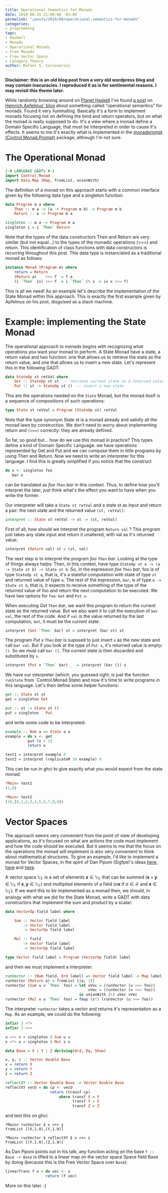 ```yaml
---
title: Operational Semantics for Monads
date: 2010-08-25 21:00:00 -03:00
permalink: "/posts/2010/08/operational-semantics-for-monads"
categories:
- programming
tags:
- Haskell
- Monads
- Operational Monads
- Free Monads
- Free Vector Space
- Category Theory
author: Rafael S. Calsaverini
---
```


**Disclaimer: this is an old blog post from a very old wordpress blog and may contain inacuracies. I reproduced it as is for sentimental reasons. I may revisit this theme later.**

While randomly browsing around on [Planet Haskell](http://planet.haskell.org/) I've found [a post](http://apfelmus.nfshost.com/articles/operational-monad.html#concatenation-and-thoughts-on-the-interface) on [Heinrich Apfelmus' blog](http://apfelmus.nfshost.com/) about something called "operational semantics" for monads. Found it very iluminating. Basically it's a form to implement monads focusing not on defining the bind and return operators, but on what the monad is really supposed to do. It's a view where a monad define a Domain Specific Language, that must be interpreted in order to cause it's effects. It seems to me it's exactly what is implemented in the [monadprompt (Control.Monad.Prompt)](http://hackage.haskell.org/packages/archive/MonadPrompt/1.0.0.2/doc/html/Control-Monad-Prompt.html) package, although I'm not sure.

# The Operational Monad

```haskell
{-# LANGUAGE GADTs #-}
import Control.Monad
import Data.Map (Map, fromList, unionWith)
```

The definition of a monad on this approach starts with a common interface given by the following data type and a singleton function:

```haskell
data Program m a where
    Then :: m a -> (a -> Program m b) -> Program m b
    Return :: a -> Program m a

singleton :: m a -> Program m a
singleton i = i `Then` Return
```

Note that the types of the data constructors Then and Return are very similar (but not equal...) to the types of the monadic operations (>>=) and return. This identification of class functions with data constructors is recurring throughout this post. This data type is instanciated as a traditional monad as follows:

```haskell
instance Monad (Program m) where
    return = Return
    (Return a)    >>= f  = f a
    (i `Then` is) >>= f  = i `Then` (\ x -> is x >>= f)
```

This is all we need! As an example let's describe the implementation of the State Monad within this approach. This is exactly the first example given by Apfelmus on his post, disguised as a stack machine.

# Example: implementing the State Monad

The operational approach to monads begins with recognizing what operations you want your monad to perform. A State Monad have a state, a return value and two function: one that allows us to retrieve the state as the return value, and one that allows us to insert a new state. Let's represent this in the following GADT:

```haskell
data StateOp st retVal where
    Get :: StateOp st st  -- retrieve current state as a returned value
    Put :: st -> StateOp st ()  -- insert a new state
```

This are the operations needed on the `State` Monad, but the monad itself is a sequence of compositions of such operations:

```haskell
type State st retVal = Program (StateOp st) retVal
```

Note that the type synonym State st is a monad already and satisfy all the monad laws by construction. We don't need to worry about implementing return and `(>>=)` correctly: they are already defined.

So far, so good but... how do we use this monad in practice? This types define a kind of Domain Specific Language: we have operations represented by Get and Put and we can compose them in little programs by using Then and Return. Now we need to write an interpreter for this language. I find this is greatly simplified if you notice that the construct

```haskell
do x <- singleton foo
   bar x
```

can be translated as _foo `Then` bar_ in this context. Thus, to define how you'll interpret the later, just think what's the effect you want to have when you write the former.

Our interpreter will take a `State st retVal` and a state st as input and return a pair: the next state and the returned value `(st, retVal)`:

```haskell
interpret :: State st retVal -> st -> (st, retVal)
```

First of all, how should we interpret the program `Return val` ? This program just takes any state input and return it unaltered, with val as it's returned value:

```haskell
interpret (Return val) st = (st, val)
```

The next step is to interpret the program _foo `Then` bar_. Looking at the type of things always helps: Then, in this context, have type `StateOp st a -> (a -> State st b) -> State st b`. So, in the expression _foo `Then` bar_, foo is of type `StateOp st a`, that is, it's a stateful computation with state of type `st` and returned value of type `a`. The rest of the expression, `bar`, is of type `a -> State st b`, that is, it expects to receive something of the type of the returned value of foo and return the next computation to be executed. We have two options for `foo`: `Get` and `Put x`.

When executing _Get `Then` bar_, we want this program to return the current state as the returned value. But we also want it to call the execution of `bar val`, the rest of the code. And if `val` is the value returned by the last computation, `Get`, it must be the current state:

```haskell
interpret (Get `Then` bar) st = interpret (bar st) st
```

The program _Put x `Then` bar_ is suposed to just insert `x` as the new state and call `bar val`. But if you look at the type of `Put x`, it's returned value is empty: `()`. So we must call `bar ()`. The current state is then discarded and substituted by `x`.

```haskell
interpret (Put x `Then` bar) _  = interpret (bar ()) x
```

We have our interpreter (which, you guessed right, is just the function `runState` from `Control.Monad.State) and now it's time to write programs in this language. Let's then define some helper functions:

```haskell
get :: State st st
get = singleton Get

put :: st -> State st ()
put = singleton . Put
```

and write some code to be interpreted:

```haskell
example :: Num a => State a a
example = do x <- get
          put (x + 1)
          return x

test1 = interpret example 0
test2 = interpret (replicateM 10 example) 0
```

This can be run in ghci to give exactly what you would expect from the state monad:

```haskell
*Main> test1
(1,0)

*Main> test2
(10,[0,1,2,3,4,5,6,7,8,9])
```

# Vector Spaces

The approach seems very convenient from the point of view of developing applications, as it's focused on what are actions the code must implement and how the code should be executed. But it seems to me that the focus on the operations the monad will implement is also very convenient to think about mathematical structures. To give an example, I'd like to implement a monad for Vector Spaces, in the spirit of Dan Piponi (Sigfpe)'s ideas [here](http://blog.sigfpe.com/2007/02/monads-for-vector-spaces-probability.html), [here](http://blog.sigfpe.com/2007/03/monads-vector-spaces-and-quantum.html) and [here](http://blog.sigfpe.com/2009/05/trace-diagrams-with-monads.html).

A vector space $\mathbb{V_F}$ is a set of elements $\mathbf{x}\in\mathbb{V_F}$ that can be summed ($\mathbf{x} + \mathbf{y} \in\mathbb{V_F}$ if $\mathbf{x},\mathbf{y} \in \mathbb{V_F}$) and multiplied elements of a field ($\alpha\mathbf{x}$ if $\alpha\in \mathcal{F}$ and $\mathbf{x}\in\mathbb{V_F}$). If we want this to be implemented as a monad then, we should, in analogy with what we did for the State Monad, write a GADT with data constructors that implement the sum and product by a scalar:

```haskell
data VectorOp field label where

    Sum :: Vector field label
        -> Vector field label
        -> VectorOp field label

    Mul :: field
        -> Vector field label
        -> VectorOp field label

type Vector field label = Program (VectorOp field) label
```

and then we must implement a interpreter:

```haskell
runVector :: (Num field, Ord label) => Vector field label -> Map label field
runVector (Return a) = fromList [(a, 1)]
runVector (Sum u v `Then` foo) = let uVec = (runVector (u >>= foo))
                                     vVec = (runVector (v >>= foo))
                                 in unionWith (+) uVec vVec
runVector (Mul x u `Then` foo) = fmap (x*) (runVector (u >>= foo))
```

The interpreter `runVector` takes a vector and returns it's representation as a `Map`. As an example, we could do the following:

```haskell
infixr 3 <*>
infixr 2 <+>

u <+> v = singleton $ Sum u v
x <*> u = singleton $ Mul x u

data Base = X | Y | Z deriving(Ord, Eq, Show)

x, y, z :: Vector Double Base
x = return X
y = return Y
z = return Z

reflectXY :: Vector Double Base -> Vector Double Base
reflectXY vecU = do cp <- vecU
                    return (transf cp)
                        where transf X = Y
                              transf Y = X
                              transf Z = Z
```

and test this on ghci:

```ghci
*Main> runVector $ x <+> y
fromList [(X,1.0),(Y,1.0)]

*Main> runVector $ reflectXY $ x <+> z
fromList [(Y,1.0),(Z,1.0)]
```

As Dan Piponi points out in his talk, any function acting on the base `f :: Base -> Base` is lifted to a linear map on the vector space Space field Base by doing (because this is the Free Vector Space over `Base`):

```haskell
linearTrans f u = do vec <- u
                  return (f vec)
```

More on this later. :)

